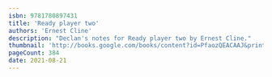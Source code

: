 ```yaml
---
isbn: 9781780897431
title: 'Ready player two'
authors: 'Ernest Cline'
description: "Declan's notes for Ready player two by Ernest Cline."
thumbnail: 'http://books.google.com/books/content?id=PfaozQEACAAJ&printsec=frontcover&img=1&zoom=5&source=gbs_api'
pageCount: 384
date: 2021-08-21
---
```

